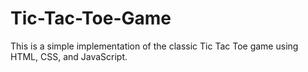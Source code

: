 # Tic-Tac-Toe-Game
This is a simple implementation of the classic Tic Tac Toe game using HTML, CSS, and JavaScript.
